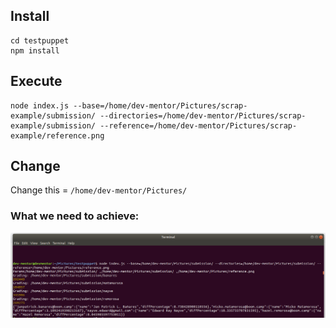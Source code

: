 
## Install
```
cd testpuppet
npm install
```
## Execute

```
node index.js --base=/home/dev-mentor/Pictures/scrap-example/submission/ --directories=/home/dev-mentor/Pictures/scrap-example/submission/ --reference=/home/dev-mentor/Pictures/scrap-example/reference.png
```

## Change
Change this = `/home/dev-mentor/Pictures/`


### What we need to achieve:

![alt text](for-improvement.png)
